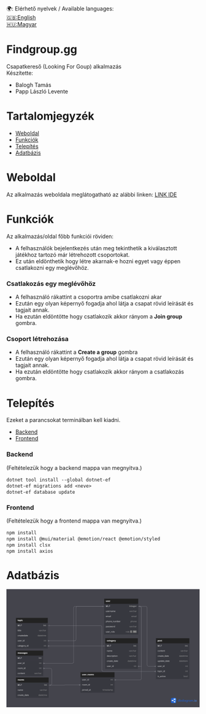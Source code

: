 🌍: Elérhető nyelvek / Available languages:  
[🇬🇧:English](docs/ENGLISHREADME.md)\
[🇭🇺:Magyar](README.md)

# Findgroup.gg
Csapatkereső (Looking For Goup) alkalmazás\
Készítette:
  - Balogh Tamás
  - Papp László Levente

# Tartalomjegyzék
- [Weboldal](#weboldal)
- [Funkciók](#funkciók)
- [Telepítés](#telepítés)
- [Adatbázis](#adatbázis)

# Weboldal
Az alkalmazás weboldala meglátogatható az alábbi linken: [LINK IDE](https://example.com)
# Funkciók
Az alkalmazás/oldal főbb funkciói röviden:
- A felhasználók bejelentkezés után meg tekinthetik a kiválasztott játékhoz tartozó már létrehozott csoportokat.
- Ez után eldönthetik hogy létre akarnak-e hozni egyet vagy éppen csatlakozni egy meglévőhöz.
  
### Csatlakozás egy meglévőhöz
- A felhasználó rákattint a csoportra amibe csatlakozni akar
- Ezután egy olyan képernyő fogadja ahol látja a csapat rövid leírását és tagjait annak.
- Ha ezután eldöntötte hogy csatlakozik akkor rányom a **Join group** gombra.

### Csoport létrehozása
- A felhasználó rákattint a **Create a group** gombra
- Ezután egy olyan képernyő fogadja ahol látja a csapat rövid leírását és tagjait annak.
- Ha ezután eldöntötte hogy csatlakozik akkor rányom a csatlakozás gombra.

# Telepítés
Ezeket a parancsokat terminálban kell kiadni.
- [Backend](#backend)
- [Frontend](#frontend)

### Backend 
(Feltételezük hogy a backend mappa van megnyitva.)
```
dotnet tool install --global dotnet-ef
dotnet-ef migrations add <neve>
dotnet-ef database update
```
### Frontend
(Feltételezük hogy a frontend mappa van megnyitva.)
```
npm install
npm install @mui/material @emotion/react @emotion/styled
npm install clsx
npm install axios
```



# Adatbázis
![Adatabázis diagramm](assets/VIZSGAREMEK.png)
